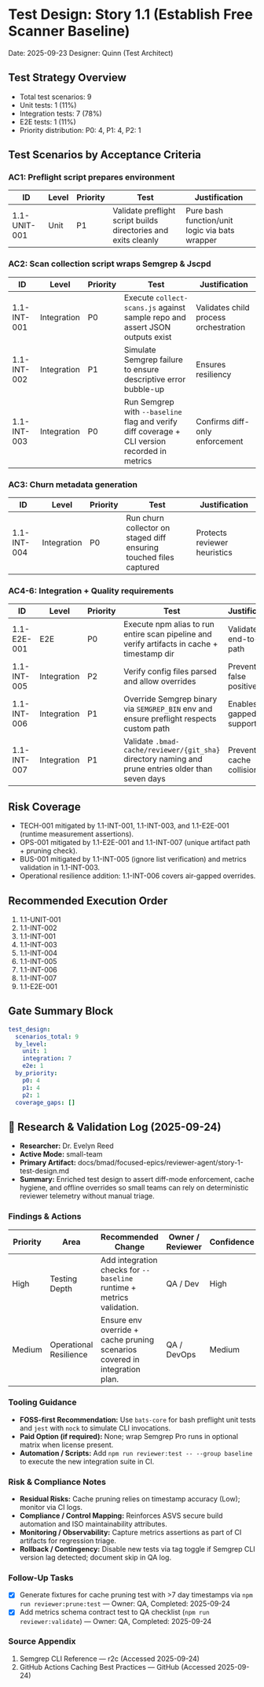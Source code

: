 # Test Design: Story 1.1 (Establish Free Scanner Baseline)

Date: 2025-09-23
Designer: Quinn (Test Architect)

## Test Strategy Overview

- Total test scenarios: 9
- Unit tests: 1 (11%)
- Integration tests: 7 (78%)
- E2E tests: 1 (11%)
- Priority distribution: P0: 4, P1: 4, P2: 1

## Test Scenarios by Acceptance Criteria

### AC1: Preflight script prepares environment

| ID           | Level | Priority | Test                                                           | Justification                                  |
| ------------ | ----- | -------- | -------------------------------------------------------------- | ---------------------------------------------- |
| 1.1-UNIT-001 | Unit  | P1       | Validate preflight script builds directories and exits cleanly | Pure bash function/unit logic via bats wrapper |

### AC2: Scan collection script wraps Semgrep & Jscpd

| ID          | Level       | Priority | Test                                                                                          | Justification                         |
| ----------- | ----------- | -------- | --------------------------------------------------------------------------------------------- | ------------------------------------- |
| 1.1-INT-001 | Integration | P0       | Execute `collect-scans.js` against sample repo and assert JSON outputs exist                  | Validates child process orchestration |
| 1.1-INT-002 | Integration | P1       | Simulate Semgrep failure to ensure descriptive error bubble-up                                | Ensures resiliency                    |
| 1.1-INT-003 | Integration | P0       | Run Semgrep with `--baseline` flag and verify diff coverage + CLI version recorded in metrics | Confirms diff-only enforcement        |

### AC3: Churn metadata generation

| ID          | Level       | Priority | Test                                                               | Justification                |
| ----------- | ----------- | -------- | ------------------------------------------------------------------ | ---------------------------- |
| 1.1-INT-004 | Integration | P0       | Run churn collector on staged diff ensuring touched files captured | Protects reviewer heuristics |

### AC4-6: Integration + Quality requirements

| ID          | Level       | Priority | Test                                                                                               | Justification              |
| ----------- | ----------- | -------- | -------------------------------------------------------------------------------------------------- | -------------------------- |
| 1.1-E2E-001 | E2E         | P0       | Execute npm alias to run entire scan pipeline and verify artifacts in cache + timestamp dir        | Validates end-to-end path  |
| 1.1-INT-005 | Integration | P2       | Verify config files parsed and allow overrides                                                     | Prevents false positives   |
| 1.1-INT-006 | Integration | P1       | Override Semgrep binary via `SEMGREP_BIN` env and ensure preflight respects custom path            | Enables air-gapped support |
| 1.1-INT-007 | Integration | P1       | Validate `.bmad-cache/reviewer/{git_sha}` directory naming and prune entries older than seven days | Prevents cache collisions  |

## Risk Coverage

- TECH-001 mitigated by 1.1-INT-001, 1.1-INT-003, and 1.1-E2E-001 (runtime measurement assertions).
- OPS-001 mitigated by 1.1-E2E-001 and 1.1-INT-007 (unique artifact path + pruning check).
- BUS-001 mitigated by 1.1-INT-005 (ignore list verification) and metrics validation in 1.1-INT-003.
- Operational resilience addition: 1.1-INT-006 covers air-gapped overrides.

## Recommended Execution Order

1. 1.1-UNIT-001
2. 1.1-INT-002
3. 1.1-INT-001
4. 1.1-INT-003
5. 1.1-INT-004
6. 1.1-INT-005
7. 1.1-INT-006
8. 1.1-INT-007
9. 1.1-E2E-001

## Gate Summary Block

```yaml
test_design:
  scenarios_total: 9
  by_level:
    unit: 1
    integration: 7
    e2e: 1
  by_priority:
    p0: 4
    p1: 4
    p2: 1
  coverage_gaps: []
```

## 🔬 Research & Validation Log (2025-09-24)

- **Researcher:** Dr. Evelyn Reed
- **Active Mode:** small-team
- **Primary Artifact:** docs/bmad/focused-epics/reviewer-agent/story-1-test-design.md
- **Summary:** Enriched test design to assert diff-mode enforcement, cache hygiene, and offline overrides so small teams can rely on deterministic reviewer telemetry without manual triage.

### Findings & Actions

| Priority | Area                   | Recommended Change                                                         | Owner / Reviewer | Confidence | Mode       | Controls              | Evidence Location                  | Sources                                                                                                                             |
| -------- | ---------------------- | -------------------------------------------------------------------------- | ---------------- | ---------- | ---------- | --------------------- | ---------------------------------- | ----------------------------------------------------------------------------------------------------------------------------------- |
| High     | Testing Depth          | Add integration checks for `--baseline` runtime + metrics validation.      | QA / Dev         | High       | small-team | ASVS V14.3            | tests/reviewer/baseline.test.ts    | [Semgrep CLI Reference](https://semgrep.dev/docs/cli-reference/scan/)                                                               |
| Medium   | Operational Resilience | Ensure env override + cache pruning scenarios covered in integration plan. | QA / DevOps      | Medium     | small-team | ISO 25010 Reliability | tests/reviewer/cache-prune.test.ts | [GitHub Actions Caching Best Practices](https://docs.github.com/actions/using-workflows/caching-dependencies-to-speed-up-workflows) |

### Tooling Guidance

- **FOSS-first Recommendation:** Use `bats-core` for bash preflight unit tests and `jest` with `nock` to simulate CLI invocations.
- **Paid Option (if required):** None; wrap Semgrep Pro runs in optional matrix when license present.
- **Automation / Scripts:** Add `npm run reviewer:test -- --group baseline` to execute the new integration suite in CI.

### Risk & Compliance Notes

- **Residual Risks:** Cache pruning relies on timestamp accuracy (Low); monitor via CI logs.
- **Compliance / Control Mapping:** Reinforces ASVS secure build automation and ISO maintainability attributes.
- **Monitoring / Observability:** Capture metrics assertions as part of CI artifacts for regression triage.
- **Rollback / Contingency:** Disable new tests via tag toggle if Semgrep CLI version lag detected; document skip in QA log.

### Follow-Up Tasks

- [x] Generate fixtures for cache pruning test with >7 day timestamps via `npm run reviewer:prune:test` — Owner: QA, Completed: 2025-09-24
- [x] Add metrics schema contract test to QA checklist (`npm run reviewer:validate`) — Owner: QA, Completed: 2025-09-24

### Source Appendix

1. Semgrep CLI Reference — r2c (Accessed 2025-09-24)
2. GitHub Actions Caching Best Practices — GitHub (Accessed 2025-09-24)
